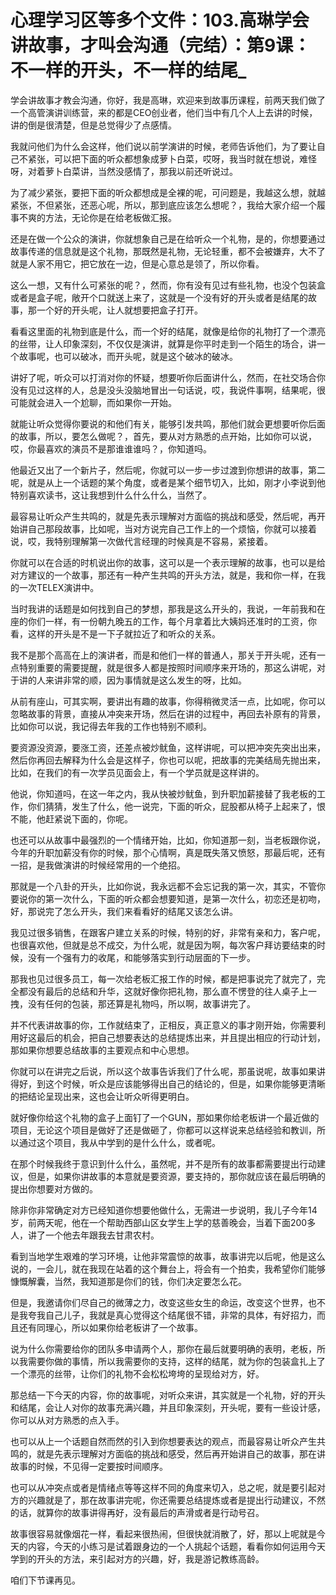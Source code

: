 # 心理学习区等多个文件：103.高琳学会讲故事，才叫会沟通（完结）：第9课：不一样的开头，不一样的结尾_

学会讲故事才教会沟通，你好，我是高琳，欢迎来到故事历课程，前两天我们做了一个高管演讲训练营，来的都是CEO创业者，他们当中有几个人上去讲的时候，讲的倒是很清楚，但是总觉得少了点感情。

我就问他们为什么会这样，他们说以前学演讲的时候，老师告诉他们，为了要让自己不紧张，可以把下面的听众都想象成萝卜白菜，哎呀，我当时就在想说，难怪呀，对着萝卜白菜讲，当然没感情了，那我以前还听说过。

为了减少紧张，要把下面的听众都想成是全裸的呢，可问题是，我越这么想，就越紧张，不但紧张，还恶心呢，所以，那到底应该怎么想呢？，我给大家介绍一个履事不爽的方法，无论你是在给老板做汇报。

还是在做一个公众的演讲，你就想象自己是在给听众一个礼物，是的，你想要通过故事传递的信息就是这个礼物，那既然是礼物，无论轻重，都不会被嫌弃，大不了就是人家不用它，把它放在一边，但是心意总是领了，所以你看。

这么一想，又有什么可紧张的呢？，然而，你有没有见过有些礼物，也没个包装盒或者是盒子呢，敞开个口就送上来了，这就是一个没有好的开头或者是结尾的故事，那一个好的开头呢，让人就想要把盒子打开。

看看这里面的礼物到底是什么，而一个好的结尾，就像是给你的礼物打了一个漂亮的丝带，让人印象深刻，不仅仅是演讲，就算是你平时走到一个陌生的场合，讲一个故事呢，也可以破冰，而开头呢，就是这个破冰的破冰。

讲好了呢，听众可以打消对你的怀疑，想要听你后面讲什么，然而，在社交场合你没有见过这样的人，总是没头没脑地冒出一句话说，哎，我说件事啊，结果呢，很可能就会进入一个尬聊，而如果你一开始。

就能让听众觉得你要说的和他们有关，能够引发共鸣，那他们就会更想要听你后面的故事，所以，要怎么做呢？，首先，要从对方熟悉的点开始，比如你可以说，哎，你最喜欢的演员不是那谁谁谁吗？，你知道吗。

他最近又出了一个新片子，然后呢，你就可以一步一步过渡到你想讲的故事，第二呢，就是从上一个话题的某个角度，或者是某个细节切入，比如，刚才小李说到他特别喜欢读书，这让我想到什么什么什么，当然了。

最容易让听众产生共鸣的，就是先表示理解对方面临的挑战和感受，然后呢，再开始讲自己那段故事，比如呢，当对方说完自己工作上的一个烦恼，你就可以接着说，哎，我特别理解第一次做代言经理的时候真是不容易，紧接着。

你就可以在合适的时机说出你的故事，这可以是一个表示理解的故事，也可以是给对方建议的一个故事，那还有一种产生共鸣的开头方法，就是，我和你一样，在我的一次TELEX演讲中。

当时我讲的话题是如何找到自己的梦想，那我是这么开头的，我说，一年前我和在座的你们一样，有一份朝九晚五的工作，每个月拿着比大姨妈还准时的工资，你看，这样的开头是不是一下子就拉近了和听众的关系。

我不是那个高高在上的演讲者，而是和他们一样的普通人，那关于开头呢，还有一点特别重要的需要提醒，就是很多人都是按照时间顺序来开场的，那这么讲呢，对于讲的人来讲非常的顺，因为事情就是这么发生的呀，比如。

从前有座山，可其实啊，要讲出有趣的故事，你得稍微灵活一点，比如呢，你可以忽略故事的背景，直接从冲突来开场，然后在讲的过程中，再回去补原有的背景，比如你可以说，我记得去年我的工作也特别不顺利。

要资源没资源，要涨工资，还差点被炒鱿鱼，这样讲呢，可以把冲突先突出出来，然后你再回去解释为什么会是这样子，你也可以呢，把故事的完美结局先抛出来，比如，在我们的有一次学员见面会上，有一个学员就是这样讲的。

他说，你知道吗，在这一年之内，我从快被炒鱿鱼，到升职加薪接替了我老板的工作，你们猜猜，发生了什么，他一说完，下面的听众，屁股都从椅子上起来了，恨不能，他赶紧说下面的，你呢。

也还可以从故事中最强烈的一个情绪开始，比如，你知道那一刻，当老板跟你说，今年的升职加薪没有你的时候，那个心情啊，真是既失落又愤怒，那最后呢，还有一招，是我做演讲的时候经常用的一个绝招。

那就是一个八卦的开头，比如你说，我永远都不会忘记我的第一次，其实，不管你要说你的第一次什么，下面的听众都会想要知道，是第一次什么，初恋还是初吻，好，那说完了怎么开头，我们来看看好的结尾又该怎么讲。

我见过很多销售，在跟客户建立关系的时候，特别的好，非常有亲和力，客户呢，也很喜欢他，但就是总不成交，为什么呢，就是因为啊，每次客户拜访要结束的时候，没有一个强有力的收尾，和能够落实到行动层面的下一步。

那我也见过很多员工，每一次给老板汇报工作的时候，都是把事说完了就完了，完全都没有最后的总结和升华，这就好像你把礼物，那么直不愣登的往人桌子上一拽，没有任何的包装，那还算是礼物吗，所以啊，故事讲完了。

并不代表讲故事的你，工作就结束了，正相反，真正意义的事才刚开始，你需要利用好这最后的机会，把自己想要表达的总结提炼出来，并且提出相应的行动计划，那如果你想要总结故事的主要观点和中心思想。

你就可以在讲完之后说，所以这个故事告诉我们了什么呢，那虽说呢，故事如果讲得好，到这个时候，听众是应该能够得出自己的结论的，但是，如果你能够更清晰的把结论呈现出来，这也会让听众听得更明白。

就好像你给这个礼物的盒子上面钉了一个GUN，那如果你给老板讲一个最近做的项目，无论这个项目是做好了还是做砸了，你都可以这样说来总结经验和教训，所以通过这个项目，我从中学到的是什么什么，或者呢。

在那个时候我终于意识到什么什么，虽然呢，并不是所有的故事都需要提出行动建议，但是，如果你讲故事的本意就是要资源，要支持的，那你就应该在最后明确的提出你想要对方做的。

除非你非常确定对方已经知道你想要他做什么，无需进一步说明，我儿子今年14岁，前两天呢，他在一个帮助西部山区女学生上学的慈善晚会，当着下面200多人，讲了一个他去年跟我去甘肃农村。

看到当地学生艰难的学习环境，让他非常震惊的故事，故事讲完以后呢，他是这么说的，一会儿，就在我现在站着的这个舞台上，将会有一个拍卖，我希望你们能够慷慨解囊，当然，我知道那是你们的钱，你们决定要怎么花。

但是，我邀请你们尽自己的微薄之力，改变这些女生的命运，改变这个世界，也不是我夸我自己儿子，我就是真心觉得这个结尾很不错，非常的具体，有好招力，而且还有同理心，所以如果你给老板讲了一个故事。

说为什么你需要给你的团队多申请两个人，那你在最后就要明确的表明，老板，所以我需要你做的事情，所以我需要你的支持，这样的结尾，就为你的包装盒扎上了一个漂亮的丝带，让你们的礼物不会松松垮垮的呈现给对方，好。

那总结一下今天的内容，你的故事呢，对听众来讲，其实就是一个礼物，好的开头和结尾，会让人对你的故事充满兴趣，并且印象深刻，开头呢，要有一些设计感，你可以从对方熟悉的点入手。

也可以从上一个话题自然而然的引入到你想要表达的观点，而最容易让听众产生共鸣的，就是先表示理解对方面临的挑战和感受，然后再开始讲自己的故事，那在讲故事的时候，不见得一定要按时间顺序。

也可以从冲突点或者是情绪点等等这样不同的角度来切入，总之呢，就是要引起对方的兴趣就是了，那在故事讲完呢，你还需要总结提炼或者是提出行动建议，不然的话，就算你的故事讲得再好，没有最后的声滑或者是行动号召。

故事很容易就像烟花一样，看起来很热闹，但很快就消散了，好，那以上呢就是今天的内容，今天的小练习是试着跟身边的一个人挑起个话题，看看你如何运用今天学到的开头的方法，来引起对方的兴趣，好，我是游记教练高龄。

咱们下节课再见。